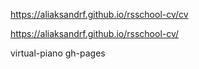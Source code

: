 https://aliaksandrf.github.io/rsschool-cv/cv

https://aliaksandrf.github.io/rsschool-cv/

virtual-piano
gh-pages

